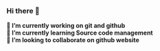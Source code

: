 ### Hi there 👋

<!--
**07VK/07VK** is a ✨ _special_ ✨ repository because its `README.md` (this file) appears on your GitHub profile.

Here are some ideas to get you started:

- 🔭 I’m currently working on git and github 
- 🌱 I’m currently learning Source code management
- 👯 I’m looking to collaborate on github website
- 🤔 I’m looking for help with ...
- 💬 Ask me about ...
- 📫 How to reach me: ...
- 😄 Pronouns: ...
- ⚡ Fun fact: ...
-->
**🔭 I’m currently working on git and github**   
**🌱 I’m currently learning Source code management**  
**👯 I’m looking to collaborate on github website** 

